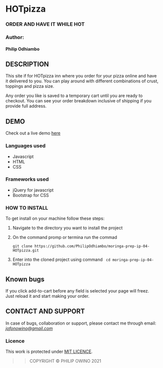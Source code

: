 # HOTpizza
###   ORDER AND HAVE IT WHILE HOT

### Author:
#### Philip Odhiambo


## DESCRIPTION
This site if for HOTpizza inn where you order for your pizza online and have it delivered to you. You can play around with different combinations of crust, toppings and pizza size.

Any order you like is saved to a temporary cart until you are ready to checkout. You can see your order breakdown inclusive of shipping if you provide full address.

## DEMO
Check out a live demo [here](https://philipodhiambo.github.io/moringa-prep-ip-04-HOTpizza/index.html#order-page)

### Languages used

- Javascript
- HTML
- CSS

### Frameworks used

- jQuery for javascript
- Bootstrap for CSS


### HOW TO INSTALL

To get install on your machine follow these steps:
1. Navigate to the directory you want to install the project
1. On the command promp or termina run the commad

    ```
    git clone https://github.com/PhilipOdhiambo/moringa-prep-ip-04-HOTpizza.git
    ```
1. Enter into the cloned project using command `` cd moringa-prep-ip-04-HOTpizza``

## Known bugs

If you click add-to-cart before any field is selected your page will freez. Just reload it and start making your order.

## CONTACT AND SUPPORT
In case of bugs, collaboration or support, please contact me through email: *jofonowino@gmail.com*

### Licence

This work is protected under [MIT LICENCE](LICENSE).

>>COPYRIGHT &copy; PHILIP OWINO 2021
